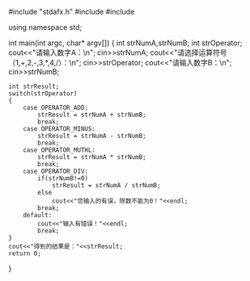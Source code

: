 #include "stdafx.h"
#include <string>
#include <iostream>

using namespace std;

int main(int argc, char* argv[])
{
	int strNumA,strNumB;
	int strOperator;
	cout<<"请输入数字A：\n";
	cin>>strNumA;
	cout<<"请选择运算符号（1,+,2,-,3,*,4,/）：\n";
	cin>>strOperator;
	cout<<"请输入数字B：\n";
	cin>>strNumB;

	int strResult;
	switch(strOperator)
	{
		case OPERATOR_ADD:
			strResult = strNumA + strNumB;
			break;
		case OPERATOR_MINUS:
			strResult = strNumA - strNumB;
			break;
		case OPERATOR_MUTHL:
			strResult = strNumA * strNumB;
			break;
		case OPERATOR_DIV:
			if(strNumB!=0)
				strResult = strNumA / strNumB;
			else
				cout<<"您输入的有误，除数不能为0！"<<endl;
			break;
		default:
			cout<<"输入有错误！"<<endl;
			break;
	}
	cout<<"得到的结果是："<<strResult;
	return 0;
}
